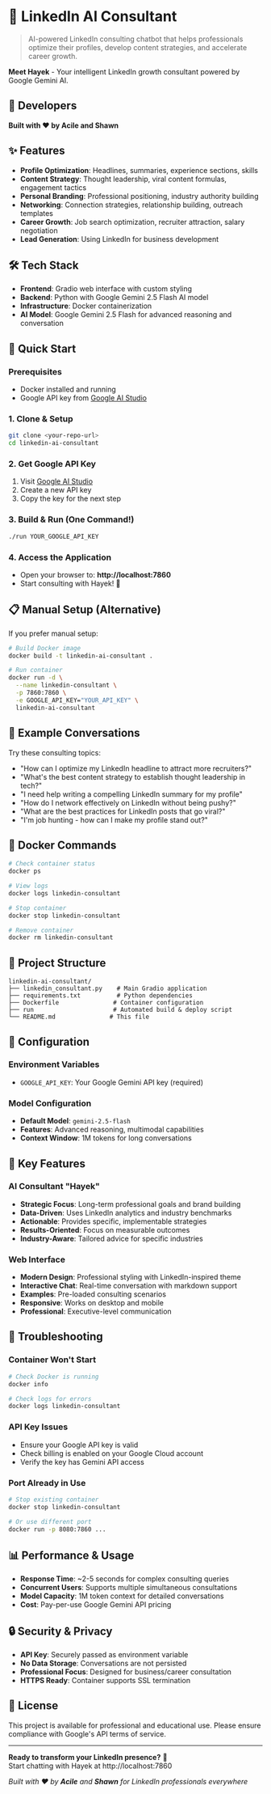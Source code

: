 # 🚀 LinkedIn AI Consultant

> AI-powered LinkedIn consulting chatbot that helps professionals optimize their profiles, develop content strategies, and accelerate career growth.

**Meet Hayek** - Your intelligent LinkedIn growth consultant powered by Google Gemini AI.

## 👥 Developers

**Built with ❤️ by Acile and Shawn**

## ✨ Features

- **Profile Optimization**: Headlines, summaries, experience sections, skills
- **Content Strategy**: Thought leadership, viral content formulas, engagement tactics  
- **Personal Branding**: Professional positioning, industry authority building
- **Networking**: Connection strategies, relationship building, outreach templates
- **Career Growth**: Job search optimization, recruiter attraction, salary negotiation
- **Lead Generation**: Using LinkedIn for business development

## 🛠️ Tech Stack

- **Frontend**: Gradio web interface with custom styling
- **Backend**: Python with Google Gemini 2.5 Flash AI model
- **Infrastructure**: Docker containerization
- **AI Model**: Google Gemini 2.5 Flash for advanced reasoning and conversation

## 🚀 Quick Start

### Prerequisites
- Docker installed and running
- Google API key from [Google AI Studio](https://aistudio.google.com/app/apikey)

### 1. Clone & Setup
```bash
git clone <your-repo-url>
cd linkedin-ai-consultant
```

### 2. Get Google API Key
1. Visit [Google AI Studio](https://aistudio.google.com/app/apikey)
2. Create a new API key
3. Copy the key for the next step

### 3. Build & Run (One Command!)
```bash
./run YOUR_GOOGLE_API_KEY
```

### 4. Access the Application
- Open your browser to: **http://localhost:7860**
- Start consulting with Hayek! 💼

## 📋 Manual Setup (Alternative)

If you prefer manual setup:

```bash
# Build Docker image
docker build -t linkedin-ai-consultant .

# Run container
docker run -d \
  --name linkedin-consultant \
  -p 7860:7860 \
  -e GOOGLE_API_KEY="YOUR_API_KEY" \
  linkedin-ai-consultant
```

## 🎯 Example Conversations

Try these consulting topics:

- "How can I optimize my LinkedIn headline to attract more recruiters?"
- "What's the best content strategy to establish thought leadership in tech?"
- "I need help writing a compelling LinkedIn summary for my profile"
- "How do I network effectively on LinkedIn without being pushy?"
- "What are the best practices for LinkedIn posts that go viral?"
- "I'm job hunting - how can I make my profile stand out?"

## 🐳 Docker Commands

```bash
# Check container status
docker ps

# View logs
docker logs linkedin-consultant

# Stop container
docker stop linkedin-consultant

# Remove container
docker rm linkedin-consultant
```

## 📁 Project Structure

```
linkedin-ai-consultant/
├── linkedin_consultant.py    # Main Gradio application
├── requirements.txt          # Python dependencies
├── Dockerfile               # Container configuration
├── run                      # Automated build & deploy script
└── README.md               # This file
```

## 🔧 Configuration

### Environment Variables
- `GOOGLE_API_KEY`: Your Google Gemini API key (required)

### Model Configuration
- **Default Model**: `gemini-2.5-flash`
- **Features**: Advanced reasoning, multimodal capabilities
- **Context Window**: 1M tokens for long conversations

## 🌟 Key Features

### AI Consultant "Hayek"
- **Strategic Focus**: Long-term professional goals and brand building
- **Data-Driven**: Uses LinkedIn analytics and industry benchmarks  
- **Actionable**: Provides specific, implementable strategies
- **Results-Oriented**: Focus on measurable outcomes
- **Industry-Aware**: Tailored advice for specific industries

### Web Interface
- **Modern Design**: Professional styling with LinkedIn-inspired theme
- **Interactive Chat**: Real-time conversation with markdown support
- **Examples**: Pre-loaded consulting scenarios
- **Responsive**: Works on desktop and mobile
- **Professional**: Executive-level communication

## 🚨 Troubleshooting

### Container Won't Start
```bash
# Check Docker is running
docker info

# Check logs for errors
docker logs linkedin-consultant
```

### API Key Issues
- Ensure your Google API key is valid
- Check billing is enabled on your Google Cloud account
- Verify the key has Gemini API access

### Port Already in Use
```bash
# Stop existing container
docker stop linkedin-consultant

# Or use different port
docker run -p 8080:7860 ...
```

## 📊 Performance & Usage

- **Response Time**: ~2-5 seconds for complex consulting queries
- **Concurrent Users**: Supports multiple simultaneous consultations
- **Model Capacity**: 1M token context for detailed conversations
- **Cost**: Pay-per-use Google Gemini API pricing

## 🔒 Security & Privacy

- **API Key**: Securely passed as environment variable
- **No Data Storage**: Conversations are not persisted
- **Professional Focus**: Designed for business/career consultation
- **HTTPS Ready**: Container supports SSL termination

## 📝 License

This project is available for professional and educational use. Please ensure compliance with Google's API terms of service.

---

**Ready to transform your LinkedIn presence?** 🎯  
Start chatting with Hayek at http://localhost:7860

*Built with ❤️ by **Acile** and **Shawn** for LinkedIn professionals everywhere*